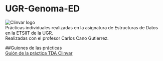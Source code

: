# UGR-Genoma-ED
![Clinvar logo](http://i.imgur.com/RWyGGgS.png)  
Prácticas individuales realizadas en la asignatura de Estructuras de Datos en la ETSIIT de la UGR.  
Realizadas con el profesor Carlos Cano Gutierrez.
  
##Guiones de las prácticas  
[Guión de la práctica TDA Clinvar](https://www.dropbox.com/s/x2mtkdy7i6h08bc/documentacion_v1.pdf?dl=0)
